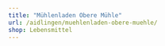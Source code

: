 ```yaml
---
title: "Mühlenladen Obere Mühle"
url: /aidlingen/muehlenladen-obere-muehle/
shop: Lebensmittel
---
```

